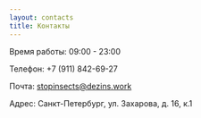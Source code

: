 ```yaml
---
layout: contacts
title: Контакты
---
```


Время работы: 09:00 - 23:00

Телефон: +7 (911) 842-69-27

Почта: [stopinsects@dezins.work](mailto:stopinsects@dezins.work)

Адрес: Санкт-Петербург, ул. Захарова, д. 16, к.1

